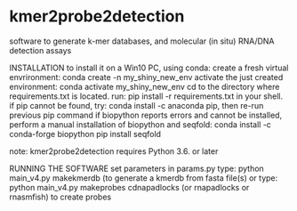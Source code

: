 # kmer2probe2detection
software to generate k-mer databases, and molecular (in situ) RNA/DNA detection assays 

INSTALLATION
to install it on a Win10 PC, using conda:
create a fresh virtual envrironment: conda create -n my_shiny_new_env 
activate the just created environment: conda activate my_shiny_new_env
cd to the directory where requirements.txt is located.
run: pip install -r requirements.txt in your shell.
if pip cannot be found, try: conda install -c anaconda pip, then re-run previous pip command
if biopython reports errors and cannot be installed, perform a manual installation of biopython and seqfold:
  conda install -c conda-forge biopython
  pip install seqfold

note: kmer2probe2detection requires Python 3.6. or later

RUNNING THE SOFTWARE
set parameters in params.py
type: python main_v4.py makekmerdb (to generate a kmerdb from fasta file(s)
or type: python main_v4.py makeprobes cdnapadlocks (or rnapadlocks or rnasmfish) to create probes


